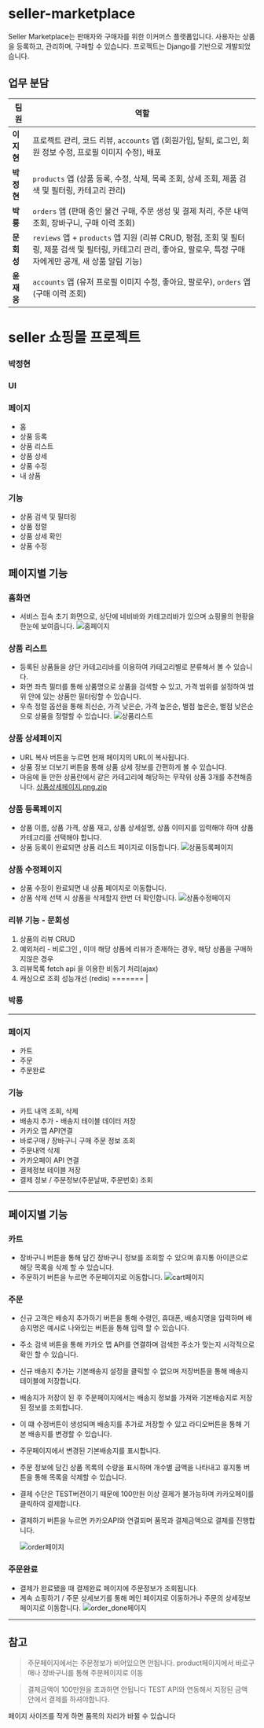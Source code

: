 # seller-marketplace

Seller Marketplace는 판매자와 구매자를 위한 이커머스 플랫폼입니다. 사용자는 상품을 등록하고, 관리하며, 구매할 수 있습니다.
프로젝트는 Django를 기반으로 개발되었습니다.

## 업무 분담

| 팀원       | 역할                                                                                                                                                               |
| ---------- | ------------------------------------------------------------------------------------------------------------------------------------------------------------------ |
| **이지현** | 프로젝트 관리, 코드 리뷰, `accounts` 앱 (회원가입, 탈퇴, 로그인, 회원 정보 수정, 프로필 이미지 수정), 배포                                                         |
| **박정현** | `products` 앱 (상품 등록, 수정, 삭제, 목록 조회, 상세 조회, 제품 검색 및 필터링, 카테고리 관리)                                                                    |
| **박룡**   | `orders` 앱 (판매 중인 물건 구매, 주문 생성 및 결제 처리, 주문 내역 조회, 장바구니, 구매 이력 조회)                                                                |
| **문회성** | `reviews` 앱 + `products` 앱 지원 (리뷰 CRUD, 평점, 조회 및 필터링, 제품 검색 및 필터링, 카테고리 관리, 좋아요, 팔로우, 특정 구매자에게만 공개, 새 상품 알림 기능) |
| **윤재웅** | `accounts` 앱 (유저 프로필 이미지 수정, 좋아요, 팔로우), `orders` 앱 (구매 이력 조회)                                                                              |



# seller 쇼핑몰 프로젝트

### 박정현
### UI
### 페이지
- 홈
- 상품 등록
- 상품 리스트
- 상품 상세
- 상품 수정
- 내 상품

### 기능
- 상품 검색 및 필터링
- 상품 정렬
- 상품 상세 확인
- 상품 수정

## 페이지별 기능

### 홈화면
- 서비스 접속 초기 화면으로, 상단에 네비바와 카테고리바가 있으며 쇼핑몰의 현황을 한눈에 보여줍니다.
![홈페이지](https://github.com/heize-lee/seller-marketplace/assets/130022109/670b7d5e-6981-45a2-b72f-07c593e21ac1)

### 상품 리스트
- 등록된 상품들을 상단 카테고리바를 이용하여 카테고리별로 분류해서 볼 수 있습니다.
- 화면 좌측 필터를 통해 상품명으로 상품을 검색할 수 있고, 가격 범위를 설정하여 범위 안에 있는 상품만 필터링할 수 있습니다.
- 우측 정렬 옵션을 통해 최신순, 가격 낮은순, 가격 높은순, 별점 높은순, 별점 낮은순으로 상품을 정렬할 수 있습니다.
![상품리스트](https://github.com/heize-lee/seller-marketplace/assets/130022109/3eb0c90f-d793-4103-a4b3-fae157377ab1)

### 상품 상세페이지
- URL 복사 버튼을 누르면 현재 페이지의 URL이 복사됩니다.
- 상품 정보 더보기 버튼을 통해 상품 상세 정보를 간편하게 볼 수 있습니다.
- 마음에 들 만한 상품란에서 같은 카테고리에 해당하는 무작위 상품 3개를 추천해줍니다.
[상품상세페이지.png.zip](https://github.com/user-attachments/files/15952300/png.zip)

### 상품 등록페이지
- 상품 이름, 상품 가격, 상품 재고, 상품 상세설명, 상품 이미지를 입력해야 하며 상품 카테고리를 선택해야 합니다.
- 상품 등록이 완료되면 상품 리스트 페이지로 이동합니다.
![상품등록페이지](https://github.com/heize-lee/seller-marketplace/assets/130022109/4034a950-cab0-4646-b68f-e13bb33b98fb)


### 상품 수정페이지
- 상품 수정이 완료되면 내 상품 페이지로 이동합니다.
- 상품 삭제 선택 시 상품을 삭제할지 한번 더 확인합니다.
![상품수정페이지](https://github.com/heize-lee/seller-marketplace/assets/130022109/7f28b18d-d886-4913-bfd8-1d62aa91c812)

 ### 리뷰 기능 - 문회성
 1. 상품의 리뷰 CRUD
 2. 예외처리 - 비로그인 , 이미 해당 상품에 리뷰가 존재하는 경우, 해당 상품을 구매하지않은 경우
 3. 리뷰목록 fetch api 을 이용한 비동기 처리(ajax)
 4. 캐싱으로 조회 성능개선 (redis)
=======
                                                                         |

### **박룡**

---

### 페이지

- 카트
- 주문
- 주문완료

### 기능

- 카트 내역 조회, 삭제
- 배송지 추가 - 배송지 테이블 데이터 저장
- 카카오 맵 API연결
- 바로구매 / 장바구니 구매 주문 정보 조회
- 주문내역 삭제
- 카카오페이 API 연결
- 결제정보 테이블 저장
- 결제 정보 / 주문정보(주문날짜, 주문번호) 조회

---

## 페이지별 기능

### 카트

- 장바구니 버튼을 통해 담긴 장바구니 정보를 조회할 수 있으며 휴지통 아이콘으로 해당 목록을 삭제 할 수 있습니다.
- 주문하기 버튼을 누르면 주문페이지로 이동합니다.
  ![cart페이지](https://github.com/heize-lee/seller-marketplace/assets/134121857/0442fbad-d9ac-402f-b567-dd649597a26f)

### 주문

- 신규 고객은 배송지 추가하기 버튼을 통해 수령인, 휴대폰, 배송지명을 입력하며 배송지명은 예시로 나와있는 버튼을 통해 입력 할 수 있습니다.
- 주소 검색 버튼을 통해 카카오 맵 API를 연결하며 검색한 주소가 맞는지 시각적으로 확인 할 수 있습니다.
- 신규 배송지 추가는 기본배송지 설정을 클릭할 수 없으며 저장버튼을 통해 배송지 테이블에 저장합니다.
- 배송지가 저장이 된 후 주문페이지에서는 배송지 정보를 가져와 기본배송지로 저장된 정보를 조회합니다.
- 이 떄 수정버튼이 생성되며 배송지를 추가로 저장할 수 있고 라디오버튼을 통해 기본 배송지를 변경할 수 있습니다.
- 주문페이지에서 변경된 기본배송지를 표시합니다.
- 주문 정보에 담긴 상품 목록의 수량을 표시하며 개수별 금액을 나타내고 휴지통 버튼을 통해 목록을 삭제할 수 있습니다.
- 결제 수단은 TEST버전이기 때문에 100만원 이상 결제가 불가능하며 카카오페이를 클릭하여 결제합니다.
- 결제하기 버튼을 누르면 카카오API와 연결되며 품목과 결제금액으로 결제를 진행합니다.

  ![order페이지](https://github.com/heize-lee/seller-marketplace/assets/134121857/55fbfd06-aecd-403b-9770-3d9809681851)

### 주문완료

- 결제가 완료됐을 때 결제완료 페이지에 주문정보가 조회됩니다.
- 계속 쇼핑하기 / 주문 상세보기를 통해 메인 페이지로 이동하거나 주문의 상세정보 페이지로 이동합니다.
  ![order_done페이지](https://github.com/heize-lee/seller-marketplace/assets/134121857/9c0d6bbe-17eb-471e-a92b-6d8cb8a859e8)

---

## 참고

> 주문페이지에서는 주문정보가 비어있으면 안됩니다.
> product페이지에서 바로구매나 장바구니를 통해 주문페이지로 이동

> 결제금액이 100만원을 초과하면 안됩니다
> TEST API와 연동해서 지정된 금액 안에서 결제를 하셔야합니다.

페이지 사이즈를 작게 하면 품목의 자리가 바뀔 수 있습니다
